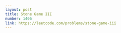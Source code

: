 ```yaml
---
layout: post
title: Stone Game III
number: 1406
link: https://leetcode.com/problems/stone-game-iii
---
```


